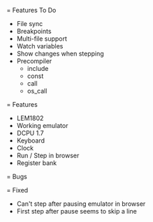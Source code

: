= Features To Do

* File sync
* Breakpoints
* Multi-file support
* Watch variables
* Show changes when stepping
* Precompiler
  * include
  * const
  * call
  * os_call

= Features

* LEM1802
* Working emulator
* DCPU 1.7
* Keyboard
* Clock
* Run / Step in browser
* Register bank

= Bugs

= Fixed

* Can't step after pausing emulator in browser
* First step after pause seems to skip a line
